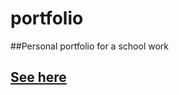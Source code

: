 # portfolio
##Personal portfolio for a school work 

## [See here](https://carmelo908.github.io/portfolio/)